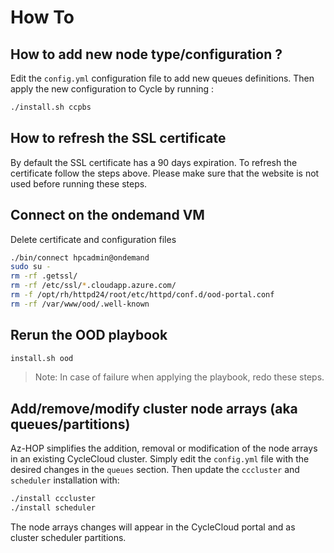 # How To

## How to add new node type/configuration ?
Edit the `config.yml` configuration file to add new queues definitions. Then apply the new configuration to Cycle by running :
```bash
./install.sh ccpbs
```

## How to refresh the SSL certificate
By default the SSL certificate has a 90 days expiration. To refresh the certificate follow the steps above. Please make sure that the website is not used before running these steps.

## Connect on the ondemand VM
Delete certificate and configuration files 
```bash
./bin/connect hpcadmin@ondemand
sudo su -
rm -rf .getssl/
rm -rf /etc/ssl/*.cloudapp.azure.com/
rm -f /opt/rh/httpd24/root/etc/httpd/conf.d/ood-portal.conf
rm -rf /var/www/ood/.well-known
```

## Rerun the OOD playbook
```bash
install.sh ood
```

> Note: In case of failure when applying the playbook, redo these steps.

## Add/remove/modify cluster node arrays (aka queues/partitions)
Az-HOP simplifies the addition, removal or modification of the node arrays in an existing CycleCloud cluster.
Simply edit the `config.yml` file with the desired changes in the `queues` section. Then update the `cccluster` and `scheduler` installation with:
```bash
./install cccluster
./install scheduler
```
The node arrays changes will appear in the CycleCloud portal and as cluster scheduler partitions.
